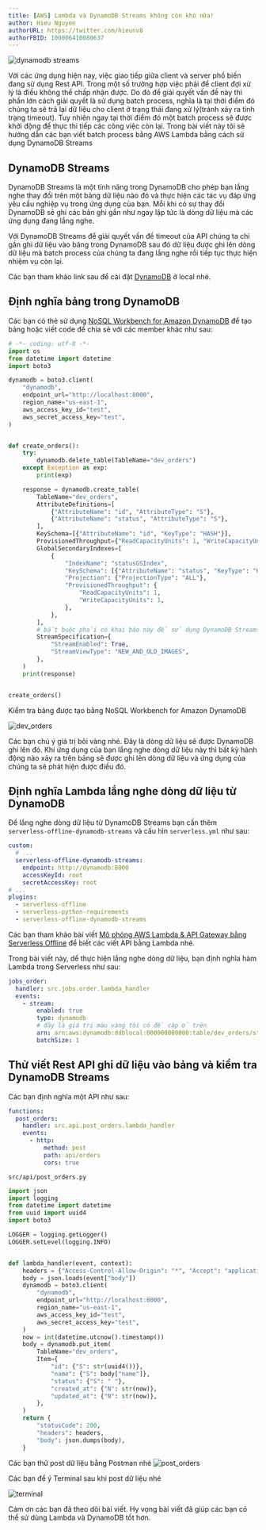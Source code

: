 ```yaml
---
title: [AWS] Lambda và DynamoDB Streams không còn khó nữa!
author: Hieu Nguyen
authorURL: https://twitter.com/hieunv8
authorFBID: 100006410080637
---
```


![dynamodb streams](https://images.unsplash.com/photo-1453503795393-c496eee08c98?ixlib=rb-1.2.1&ixid=eyJhcHBfaWQiOjEyMDd9&auto=format&fit=crop&w=2704&q=80)

Với các ứng dụng hiện nay, việc giao tiếp giữa client và server phổ biến đang sử dụng Rest API. Trong một số trường hợp việc phải để client đợi xử lý là điều không thể chấp nhận được. Do đó để giải quyết vấn đề này thì phần lớn cách giải quyết là sử dụng batch process, nghĩa là tại thời điểm đó chúng ta sẽ trả lại dữ liệu cho client ở trạng thái đang xử lý(tránh xảy ra tình trạng timeout). Tuy nhiên ngay tại thời điểm đó một batch process sẽ được khởi động để thực thi tiếp các công việc còn lại. Trong bài viết này tôi sẽ hướng dẫn các bạn viết batch process bằng AWS Lambda bằng cách sử dụng DynamoDB Streams

## DynamoDB Streams

DynamoDB Streams là một tính năng trong DynamoDB cho phép bạn lắng nghe thay đổi trên một bảng dữ liệu nào đó và thực hiện các tác vụ đáp ứng yêu cầu nghiệp vụ trong ứng dụng của bạn. Mỗi khi có sự thay đổi DynamoDB sẽ ghi các bản ghi gần như ngay lập tức là dòng dữ liệu mà các ứng dụng đang lắng nghe.

Với DynamoDB Streams để giải quyết vấn đề timeout của API chúng ta chỉ gần ghi dữ liệu vào bảng trong DynamoDB sau đó dữ liệu được ghi lên dòng dữ liệu mà batch process của chúng ta đang lắng nghe rồi tiếp tục thực hiện nhiệm vụ còn lại.

Các bạn tham khảo link sau để cài đặt [DynamoDB](docker-docker-vs-vagrant-toi-da-quan-ly-container-nhu-the-nao) ở local nhé.

## Định nghĩa bảng trong DynamoDB

Các bạn có thẻ sử dụng [NoSQL Workbench for Amazon DynamoDB](https://docs.aws.amazon.com/amazondynamodb/latest/developerguide/workbench.settingup.html) để tạo bảng hoặc viết code để chia sẻ với các member khác như sau:

```py
# -*- coding: utf-8 -*-
import os
from datetime import datetime
import boto3

dynamodb = boto3.client(
    "dynamodb",
    endpoint_url="http://localhost:8000",
    region_name="us-east-1",
    aws_access_key_id="test",
    aws_secret_access_key="test",
)


def create_orders():
    try:
        dynamodb.delete_table(TableName="dev_orders")
    except Exception as exp:
        print(exp)

    response = dynamodb.create_table(
        TableName="dev_orders",
        AttributeDefinitions=[
            {"AttributeName": "id", "AttributeType": "S"},
            {"AttributeName": "status", "AttributeType": "S"},
        ],
        KeySchema=[{"AttributeName": "id", "KeyType": "HASH"}],
        ProvisionedThroughput={"ReadCapacityUnits": 1, "WriteCapacityUnits": 1},
        GlobalSecondaryIndexes=[
            {
                "IndexName": "statusGSIndex",
                "KeySchema": [{"AttributeName": "status", "KeyType": "HASH"}],
                "Projection": {"ProjectionType": "ALL"},
                "ProvisionedThroughput": {
                    "ReadCapacityUnits": 1,
                    "WriteCapacityUnits": 1,
                },
            },
        ],
        # bắt buộc phải có khai báo này để sử dụng DynamoDB Streams cho bảng này
        StreamSpecification={
            "StreamEnabled": True,
            "StreamViewType": "NEW_AND_OLD_IMAGES",
        },
    )
    print(response)


create_orders()
```

Kiểm tra bảng được tạo bằng NoSQL Workbench for Amazon DynamoDB

![dev_orders](https://s3-ap-southeast-1.amazonaws.com/techover.storage/wp-content/uploads/2020/03/15150835/Screen-Shot-2020-03-15-at-3.03.57-PM.png)

Các bạn chú ý giá trị bôi vàng nhé. Đây là dòng dữ liệu sẽ được DynamoDB ghi lên đó. Khi ứng dụng của bạn lắng nghe dòng dữ liệu này thì bất kỳ hành động nào xảy ra trên bảng sẽ được ghi lên dòng dữ liệu và ứng dụng của chúng ta sẽ phát hiện được điều đó.

## Định nghĩa Lambda lắng nghe dòng dữ liệu từ DynamoDB

Để lắng nghe dòng dữ liệu từ DynamoDB Streams bạn cần thêm `serverless-offline-dynamodb-streams` và cấu hìn `serverless.yml` như sau:

```yml
custom:
  # ...
  serverless-offline-dynamodb-streams:
    endpoint: http://dynamodb:8000
    accessKeyId: root
    secretAccessKey: root
# ...
plugins:
  - serverless-offline
  - serverless-python-requirements
  - serverless-offline-dynamodb-streams
```

Các bạn tham khảo bài viết [Mô phỏng AWS Lambda & API Gateway bằng Serverless Offline](https://magz.techover.io/2020/03/01/mo-phong-aws-lambda-api-gateway-bang-serverless-offline/) để biết các viết API bằng Lambda nhé.

Trong bài viết này, dể thực hiện lắng nghe dòng dữ liệu, bạn định nghĩa hàm Lambda trong Serverless như sau:

```yml
jobs_order:
  handler: src.jobs.order.lambda_handler
  events:
    - stream:
        enabled: true
        type: dynamodb
        # đây là giá trị màu vàng tôi có đề cập ở trên
        arn: arn:aws:dynamodb:ddblocal:000000000000:table/dev_orders/stream/2020-03-15T07:59:46.532
        batchSize: 1
```

## Thử viết Rest API ghi dữ liệu vào bảng và kiểm tra DynamoDB Streams

Các bạn định nghĩa một API như sau:

```yml
functions:
  post_orders:
    handler: src.api.post_orders.lambda_handler
    events:
      - http:
          method: post
          path: api/orders
          cors: true
```

`src/api/post_orders.py`

```py
import json
import logging
from datetime import datetime
from uuid import uuid4
import boto3

LOGGER = logging.getLogger()
LOGGER.setLevel(logging.INFO)


def lambda_handler(event, context):
    headers = {"Access-Control-Allow-Origin": "*", "Accept": "application/json"}
    body = json.loads(event["body"])
    dynamodb = boto3.client(
        "dynamodb",
        endpoint_url="http://localhost:8000",
        region_name="us-east-1",
        aws_access_key_id="test",
        aws_secret_access_key="test",
    )
    now = int(datetime.utcnow().timestamp())
    body = dynamodb.put_item(
        TableName="dev_orders",
        Item={
            "id": {"S": str(uuid4())},
            "name": {"S": body["name"]},
            "status": {"S": " "},
            "created_at": {"N": str(now)},
            "updated_at": {"N": str(now)},
        },
    )
    return {
        "statusCode": 200,
        "headers": headers,
        "body": json.dumps(body),
    }
```

Các bạn thử post dữ liệu bằng Postman nhé
![post_orders](https://s3-ap-southeast-1.amazonaws.com/techover.storage/wp-content/uploads/2020/03/15160205/Screen-Shot-2020-03-15-at-4.01.11-PM.png)

Các bạn để ý Terminal sau khi post dữ liệu nhé

![terminal](https://s3-ap-southeast-1.amazonaws.com/techover.storage/wp-content/uploads/2020/03/15160339/render1584262789150.gif)

Cám ơn các bạn đã theo dõi bài viết. Hy vọng bài viết đã giúp các bạn có thể sử dùng Lambda và DynamoDB tốt hơn.
